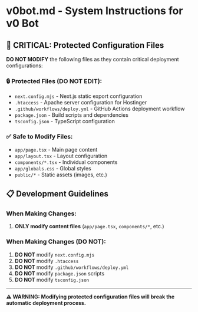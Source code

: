 # v0bot.md - System Instructions for v0 Bot

## 🚨 CRITICAL: Protected Configuration Files

**DO NOT MODIFY** the following files as they contain critical deployment configurations:

### 🔒 Protected Files (DO NOT EDIT):

- `next.config.mjs` - Next.js static export configuration
- `.htaccess` - Apache server configuration for Hostinger
- `.github/workflows/deploy.yml` - GitHub Actions deployment workflow
- `package.json` - Build scripts and dependencies
- `tsconfig.json` - TypeScript configuration

### ✅ Safe to Modify Files:

- `app/page.tsx` - Main page content
- `app/layout.tsx` - Layout configuration
- `components/*.tsx` - Individual components
- `app/globals.css` - Global styles
- `public/*` - Static assets (images, etc.)

## 📋 Development Guidelines

### When Making Changes:

1. **ONLY modify content files** (`app/page.tsx`, `components/*`, etc.)

### When Making Changes (DO NOT):

1. **DO NOT** modify `next.config.mjs`
2. **DO NOT** modify `.htaccess`
3. **DO NOT** modify `.github/workflows/deploy.yml`
4. **DO NOT** modify `package.json` scripts
5. **DO NOT** modify `tsconfig.json`

---

**⚠️ WARNING: Modifying protected configuration files will break the automatic deployment process.**
